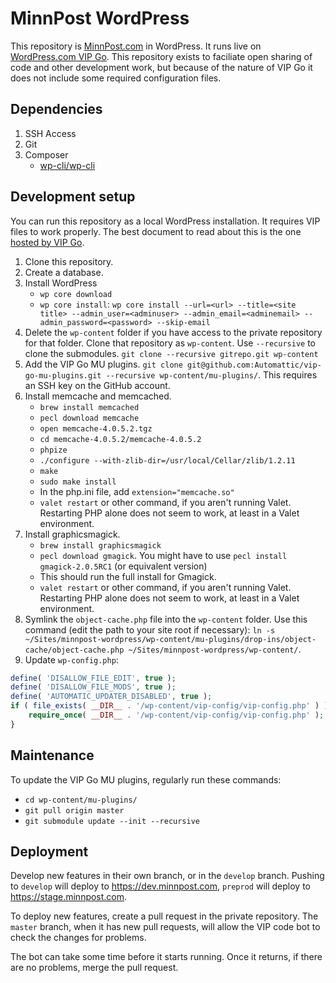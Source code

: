 # MinnPost WordPress

This repository is [MinnPost.com](https://www.minnpost.com) in WordPress. It runs live on [WordPress.com VIP Go](https://vip.wordpress.com/). This repository exists to faciliate open sharing of code and other development work, but because of the nature of VIP Go it does not include some required configuration files.

## Dependencies

1. SSH Access
2. Git
3. Composer
    - [wp-cli/wp-cli](https://packagist.org/packages/wp-cli/wp-cli)

## Development setup

You can run this repository as a local WordPress installation. It requires VIP files to work properly. The best document to read about this is the one [hosted by VIP Go](https://vip.wordpress.com/documentation/vip-go/local-vip-go-development-environment/).

1. Clone this repository.
2. Create a database.
3. Install WordPress
    - `wp core download`
    - `wp core install`:  `wp core install --url=<url> --title=<site title> --admin_user=<adminuser> --admin_email=<adminemail> --admin_password=<password> --skip-email`
4. Delete the `wp-content` folder if you have access to the private repository for that folder. Clone that repository as `wp-content`. Use `--recursive` to clone the submodules. `git clone --recursive gitrepo.git wp-content`
5. Add the VIP Go MU plugins. `git clone git@github.com:Automattic/vip-go-mu-plugins.git --recursive wp-content/mu-plugins/`. This requires an SSH key on the GitHub account.
6. Install memcache and memcached.
    - `brew install memcached` 
    - `pecl download memcache`
    - `open memcache-4.0.5.2.tgz`
    - `cd memcache-4.0.5.2/memcache-4.0.5.2`
    - `phpize`
    - `./configure --with-zlib-dir=/usr/local/Cellar/zlib/1.2.11`
    - `make`
    - `sudo make install`
    - In the php.ini file, add `extension="memcache.so"`
    - `valet restart` or other command, if you aren't running Valet. Restarting PHP alone does not seem to work, at least in a Valet environment.
7. Install graphicsmagick.
    - `brew install graphicsmagick`
    - `pecl download gmagick`. You might have to use `pecl install gmagick-2.0.5RC1` (or equivalent version)
    - This should run the full install for Gmagick.
    - `valet restart` or other command, if you aren't running Valet. Restarting PHP alone does not seem to work, at least in a Valet environment.
8. Symlink the `object-cache.php` file into the `wp-content` folder. Use this command (edit the path to your site root if necessary): `ln -s ~/Sites/minnpost-wordpress/wp-content/mu-plugins/drop-ins/object-cache/object-cache.php ~/Sites/minnpost-wordpress/wp-content/`.
8. Update `wp-config.php`:
```php
define( 'DISALLOW_FILE_EDIT', true );
define( 'DISALLOW_FILE_MODS', true );
define( 'AUTOMATIC_UPDATER_DISABLED', true );
if ( file_exists( __DIR__ . '/wp-content/vip-config/vip-config.php' ) ) {
    require_once( __DIR__ . '/wp-content/vip-config/vip-config.php' );
}
```

## Maintenance

To update the VIP Go MU plugins, regularly run these commands:

- `cd wp-content/mu-plugins/`
- `git pull origin master`
- `git submodule update --init --recursive`

## Deployment

Develop new features in their own branch, or in the `develop` branch. Pushing to `develop` will deploy to https://dev.minnpost.com, `preprod` will deploy to https://stage.minnpost.com.

To deploy new features, create a pull request in the private repository. The `master` branch, when it has new pull requests, will allow the VIP code bot to check the changes for problems.

The bot can take some time before it starts running. Once it returns, if there are no problems, merge the pull request.
